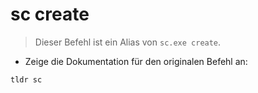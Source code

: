 # sc create

> Dieser Befehl ist ein Alias von `sc.exe create`.

- Zeige die Dokumentation für den originalen Befehl an:

`tldr sc`
